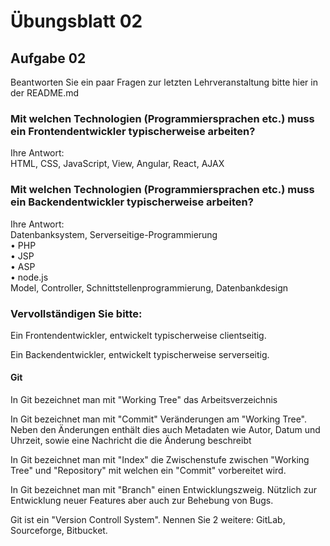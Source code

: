 # Übungsblatt 02

## Aufgabe 02

Beantworten Sie ein paar Fragen zur letzten Lehrveranstaltung bitte hier in der README.md

### Mit welchen Technologien (Programmiersprachen etc.) muss ein Frontendentwickler typischerweise arbeiten?

Ihre Antwort: <br>HTML, CSS, JavaScript, View, Angular, React, AJAX

### Mit welchen Technologien (Programmiersprachen etc.) muss ein Backendentwickler typischerweise arbeiten?

Ihre Antwort: <br>Datenbanksystem, Serverseitige-Programmierung <br>
                  • PHP <br>
                  • JSP <br>
                  • ASP <br>
                  • node.js <br>
                  Model,
                  Controller,
                  Schnittstellenprogrammierung,
                  Datenbankdesign

### Vervollständigen Sie bitte:

Ein Frontendentwickler, entwickelt typischerweise clientseitig.

Ein Backendentwickler, entwickelt typischerweise serverseitig.

#### Git

In Git bezeichnet man mit "Working Tree" das Arbeitsverzeichnis

In Git bezeichnet man mit "Commit" Veränderungen am "Working Tree". Neben den Änderungen enthält dies auch Metadaten wie Autor, Datum und Uhrzeit, sowie eine Nachricht die die Änderung beschreibt

In Git bezeichnet man mit "Index" die Zwischenstufe zwischen "Working Tree" und "Repository" mit welchen ein "Commit" vorbereitet wird.

In Git bezeichnet man mit "Branch" einen Entwicklungszweig. Nützlich zur Entwicklung neuer Features aber auch zur Behebung von Bugs.

Git ist ein "Version Controll System". Nennen Sie 2 weitere: GitLab, Sourceforge, Bitbucket.

